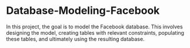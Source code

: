 # Database-Modeling-Facebook
In this project, the goal is to model the Facebook database. This involves designing the model, creating tables with relevant constraints, populating these tables, and ultimately using the resulting database.
